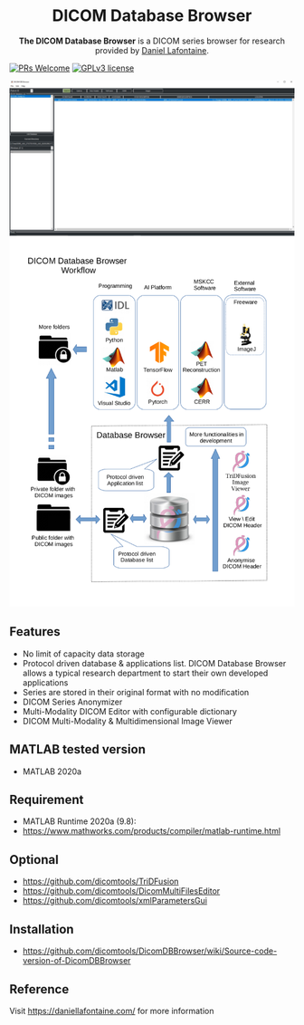 <div align="center">
  <h1>DICOM Database Browser</h1>
  <p><strong>The DICOM Database Browser</strong> is a DICOM series browser for research provided by <a href="https://daniellafontaine.com/projects/dicom-db-browser/">Daniel Lafontaine</a>.</p>
</div>

[![PRs Welcome](https://img.shields.io/badge/PRs-welcome-brightgreen.svg?style=flat-square)](https://github.com/dicomtools/DicomDBBrowser)
[![GPLv3 license](https://img.shields.io/badge/License-GPLv3-blue.svg)](https://github.com/dicomtools/DicomDBBrowser/blob/main/LICENSE)

![DicomDBBrowser](images/DicomDatabaseBrowserMain.jpg)
![DicomDBBrowser](images/DicomDatabaseBrowserDiagram.png)

## Features

* No limit of capacity data storage
* Protocol driven database & applications list. DICOM Database Browser allows a typical research department to start their own developed applications
* Series are stored in their original format with no modification 
* DICOM Series Anonymizer
* Multi-Modality DICOM Editor with configurable dictionary
* DICOM Multi-Modality & Multidimensional Image Viewer

## MATLAB tested version

* MATLAB 2020a

## Requirement

* MATLAB Runtime 2020a (9.8):
* https://www.mathworks.com/products/compiler/matlab-runtime.html

## Optional

* https://github.com/dicomtools/TriDFusion
* https://github.com/dicomtools/DicomMultiFilesEditor
* https://github.com/dicomtools/xmlParametersGui

## Installation

* https://github.com/dicomtools/DicomDBBrowser/wiki/Source-code-version-of-DicomDBBrowser

## Reference

Visit https://daniellafontaine.com/ for more information
